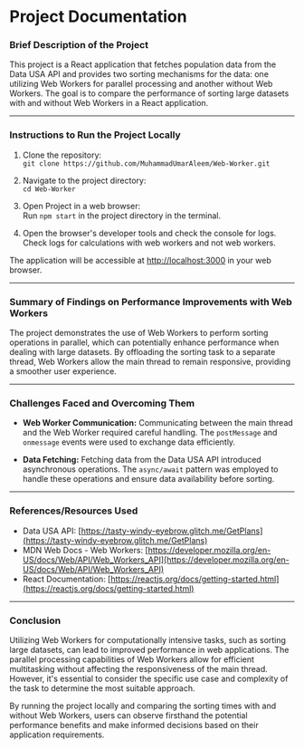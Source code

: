 

# **Project Documentation**

### Brief Description of the Project

This project is a React application that fetches population data from the Data USA API and provides two sorting mechanisms for the data: one utilizing Web Workers for parallel processing and another without Web Workers. The goal is to compare the performance of sorting large datasets with and without Web Workers in a React application.

---

### **Instructions to Run the Project Locally**

1. Clone the repository:  
   `git clone https://github.com/MuhammadUmarAleem/Web-Worker.git`

2. Navigate to the project directory:  
   `cd Web-Worker`

3. Open Project in a web browser:  
   Run `npm start` in the project directory in the terminal.

4. Open the browser's developer tools and check the console for logs.  
   Check logs for calculations with web workers and not web workers.

The application will be accessible at [http://localhost:3000](http://localhost:3000) in your web browser.

---

### **Summary of Findings on Performance Improvements with Web Workers**

The project demonstrates the use of Web Workers to perform sorting operations in parallel, which can potentially enhance performance when dealing with large datasets. By offloading the sorting task to a separate thread, Web Workers allow the main thread to remain responsive, providing a smoother user experience.

---

### **Challenges Faced and Overcoming Them**

- **Web Worker Communication:** Communicating between the main thread and the Web Worker required careful handling. The `postMessage` and `onmessage` events were used to exchange data efficiently.

- **Data Fetching:** Fetching data from the Data USA API introduced asynchronous operations. The `async/await` pattern was employed to handle these operations and ensure data availability before sorting.

---

### **References/Resources Used**

- Data USA API: [https://tasty-windy-eyebrow.glitch.me/GetPlans](https://tasty-windy-eyebrow.glitch.me/GetPlans)
- MDN Web Docs - Web Workers: [https://developer.mozilla.org/en-US/docs/Web/API/Web_Workers_API](https://developer.mozilla.org/en-US/docs/Web/API/Web_Workers_API)
- React Documentation: [https://reactjs.org/docs/getting-started.html](https://reactjs.org/docs/getting-started.html)

---

### **Conclusion**

Utilizing Web Workers for computationally intensive tasks, such as sorting large datasets, can lead to improved performance in web applications. The parallel processing capabilities of Web Workers allow for efficient multitasking without affecting the responsiveness of the main thread. However, it's essential to consider the specific use case and complexity of the task to determine the most suitable approach.

By running the project locally and comparing the sorting times with and without Web Workers, users can observe firsthand the potential performance benefits and make informed decisions based on their application requirements.
